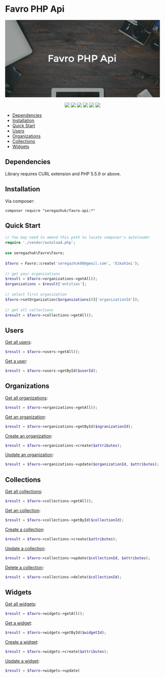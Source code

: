 # Favro PHP Api

<p align="center">
    <img src="logo.png" alt="Favro PHP Api">
</p>

<p align="center">
<a href="https://travis-ci.org/seregazhuk/php-favro-api"><img src="https://travis-ci.org/seregazhuk/php-favro-api.svg?branch=master"></a>
<a href="https://scrutinizer-ci.com/g/seregazhuk/php-favro-api/?branch=master"><img src="https://scrutinizer-ci.com/g/seregazhuk/php-favro-api/badges/quality-score.png?b=master"></a>
<a href="https://codeclimate.com/github/seregazhuk/php-favro-api"><img src="https://codeclimate.com/github/seregazhuk/php-favro-api/badges/gpa.svg" /></a>
<a href="https://codeclimate.com/github/seregazhuk/php-favro-api/coverage"><img src="https://codeclimate.com/github/seregazhuk/php-favro-api/badges/coverage.svg" /></a>
<a href="https://packagist.org/packages/seregazhuk/favro-api"><img src="https://poser.pugx.org/seregazhuk/favro-api/v/stable"></a>
<a href="https://packagist.org/packages/seregazhuk/favro-api"><img src="https://poser.pugx.org/seregazhuk/favro-api/downloads"></a>
</p>

- [Dependencies](#dependencies)
- [Installation](#installation)
- [Quick Start](#quick-start)
- [Users](#users)
- [Organizations](#organizations)
- [Collections](#collections)
- [Widgets](#widgets)

## Dependencies
Library requires CURL extension and PHP 5.5.9 or above.

## Installation
Via composer:
```
composer require "seregazhuk/favro-api:*"
```

## Quick Start

```php 
// You may need to amend this path to locate composer's autoloader
require './vendor/autoload.php';

use seregazhuk\Favro\Favro;

$favro = Favro::create('seregazhuk88@gmail.com', 'Eikah1ei');

// get your organizations
$result = $favro->organizations->getAll();
$organizations = $result['entities'];

// select first organization
$favro->setOrganization($organizations[0]['organizationId']);

// get all collections
$result = $favro->collections->getAll();
```

## Users

[Get all users](https://favro.com/developer/#get-all-users):
```php
$result = $favro->users->getAll();
```

[Get a user](https://favro.com/developer/#get-a-user):
```php
$result = $favro->users->getById($userId);
```

## Organizations

[Get all organizations](https://favro.com/developer/#get-all-organizations):
```php
$result = $favro->organizations->getAll();
```

[Get an organization](https://favro.com/developer/#get-an-organization):
```php
$result = $favro->organizations->getById($ogranizationId);
```

[Create an organization](https://favro.com/developer/#create-an-organization):
```php
$result = $favro->organizations->create($attributes);
```

[Update an organization](https://favro.com/developer/#update-an-organization):
```php
$result = $favro->organizations->update($organizationId, $attributes);
```

## Collections

[Get all collections](https://favro.com/developer/#get-all-collections):
```php
$result = $favro->collections->getAll();
```

[Get an collection](https://favro.com/developer/#get-a-collection):
```php
$result = $favro->collections->getById($collectionId);
```

[Create a collection](https://favro.com/developer/#create-a-collection):
```php
$result = $favro->collections->create($attributes);
```

[Update a collection](https://favro.com/developer/#update-a-collection):
```php
$result = $favro->collections->update($collectionId, $attributes);
```

[Delete a collection](https://favro.com/developer/#delete-a-collection):
```php
$result = $favro->collections->delete($collectionId);
```

## Widgets
[Get all widgets](https://favro.com/developer/#get-all-widgets):
```php
$result = $favro->widgets->getAll();
```

[Get a widget](https://favro.com/developer/#get-a-widget):
```php
$result = $favro->widgets->getById($widgetId);
```

[Create a widget](https://favro.com/developer/#create-a-widget):
```php
$result = $favro->widgets->create($attributes); 
```

[Update a widget](https://favro.com/developer/#update-a-widget):
```php
$result = $favro->widgets->update(
```